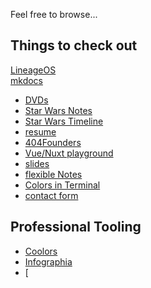 Feel free to browse...

## Things to check out
[LineageOS](https://www.howtogeek.com/348545/how-to-install-lineageos-on-android/)  
[mkdocs](https://www.mkdocs.org/)

* [DVDs](https://media.404founders.com/DVDs/dvds.html)
* [Star Wars Notes](https://media.404founders.com/SWhtmls/starwars.html)
* [Star Wars Timeline](https://media.404founders.com/SWhtmls/timeline.html)
* [resume](https://martin.rjo.me)
* [404Founders](https://www.404founders.com)
* [Vue/Nuxt playground](https://pages.rjo.me)
* [slides](https://slides.rjo.me)
* [flexible Notes](notes.md)
* [Colors in Terminal](https://misc.flogisoft.com/bash/tip_colors_and_formatting)
* [contact form](https://media.404founders.com/contact-form.html)

## Professional Tooling
* [Coolors](https://coolors.co/)
* [Infographia](https://infograpia.com/)
* [
